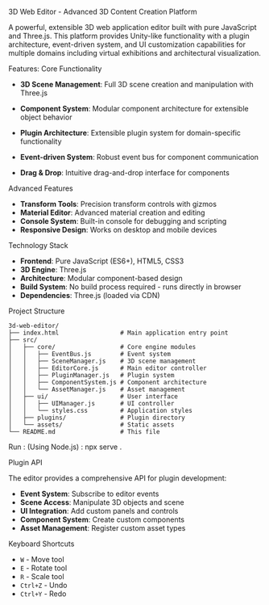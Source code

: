 3D Web Editor - Advanced 3D Content Creation Platform

A powerful, extensible 3D web application editor built with pure JavaScript and Three.js. This platform provides Unity-like functionality with a plugin architecture, event-driven system, and UI customization capabilities for multiple domains including virtual exhibitions and architectural visualization.

Features:
 Core Functionality
- **3D Scene Management**: Full 3D scene creation and manipulation with Three.js

- **Component System**: Modular component architecture for extensible object behavior
- **Plugin Architecture**: Extensible plugin system for domain-specific functionality
- **Event-driven System**: Robust event bus for component communication
- **Drag & Drop**: Intuitive drag-and-drop interface for components

 Advanced Features
- **Transform Tools**: Precision transform controls with gizmos
- **Material Editor**: Advanced material creation and editing
- **Console System**: Built-in console for debugging and scripting
- **Responsive Design**: Works on desktop and mobile devices

 Technology Stack

- **Frontend**: Pure JavaScript (ES6+), HTML5, CSS3
- **3D Engine**: Three.js 
- **Architecture**: Modular component-based design
- **Build System**: No build process required - runs directly in browser
- **Dependencies**: Three.js (loaded via CDN)

Project Structure

```
3d-web-editor/
├── index.html                 # Main application entry point
├── src/
│   ├── core/                  # Core engine modules
│   │   ├── EventBus.js        # Event system
│   │   ├── SceneManager.js    # 3D scene management
│   │   ├── EditorCore.js      # Main editor controller
│   │   ├── PluginManager.js   # Plugin system
│   │   ├── ComponentSystem.js # Component architecture
│   │   └── AssetManager.js    # Asset management
│   ├── ui/                    # User interface
│   │   ├── UIManager.js       # UI controller
│   │   └── styles.css         # Application styles
│   ├── plugins/               # Plugin directory
│   └── assets/                # Static assets
└── README.md                  # This file
```





   Run : (Using Node.js) :
   npx serve .
   

Plugin API

The editor provides a comprehensive API for plugin development:

- **Event System**: Subscribe to editor events
- **Scene Access**: Manipulate 3D objects and scene
- **UI Integration**: Add custom panels and controls
- **Component System**: Create custom components
- **Asset Management**: Register custom asset types


 Keyboard Shortcuts
- `W` - Move tool
- `E` - Rotate tool
- `R` - Scale tool
- `Ctrl+Z` - Undo
- `Ctrl+Y` - Redo







